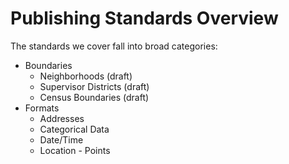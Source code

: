 # Publishing Standards Overview

The standards we cover fall into broad categories:

- Boundaries
  - Neighborhoods (draft)
  - Supervisor Districts (draft)
  - Census Boundaries (draft)
- Formats
  - Addresses
  - Categorical Data
  - Date/Time
  - Location - Points
